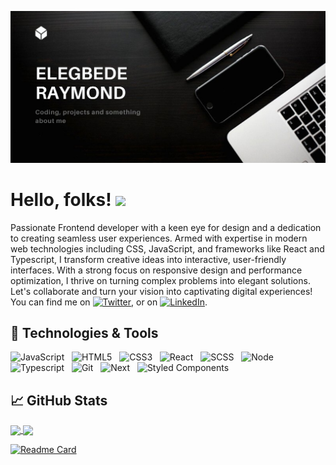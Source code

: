  ![Header](https://github.com/m0nds/Elegbede-Raymond/blob/main/Black%20Flat%20%26%20Minimalist%20Accounting%20Business%20Website.png)
# Hello, folks! <img src="https://raw.githubusercontent.com/MartinHeinz/MartinHeinz/master/wave.gif" width="30px">

Passionate Frontend developer with a keen eye for design and a dedication to creating seamless user experiences. Armed with expertise in modern web technologies including CSS, JavaScript, and frameworks like React and Typescript, I transform creative ideas into interactive, user-friendly interfaces. With a strong focus on responsive design and performance optimization, I thrive on turning complex problems into elegant solutions. Let's collaborate and turn your vision into captivating digital experiences! You can find me on [![Twitter][1.2]][1], or on [![LinkedIn][2.2]][2].

## 🔧 Technologies & Tools

![JavaScript](https://img.shields.io/badge/-JavaScript-black?logo=javascript&style=social)&nbsp;&nbsp;
![HTML5](https://img.shields.io/badge/-HTML5-black?logo=html5&style=social)&nbsp;&nbsp;
![CSS3](https://img.shields.io/badge/-CSS3-black?logo=css3&style=social)&nbsp;&nbsp;
![React](https://img.shields.io/badge/-React-black?logo=react&style=social)&nbsp;&nbsp;
![SCSS](https://img.shields.io/badge/-Scss-black?logo=sass&style=social)&nbsp;&nbsp;
![Node](https://img.shields.io/badge/-Node.js-black?logo=node.js&style=social)&nbsp;&nbsp;
![Typescript](https://img.shields.io/badge/-Typescript-black?logo=typescript&style=social)&nbsp;&nbsp;
![Git](https://img.shields.io/badge/-Git-black?logo=git&style=social)&nbsp;&nbsp;
![Next](https://img.shields.io/badge/-Next-black?logo=next.js&style=social)&nbsp;&nbsp;
![Styled Components](https://img.shields.io/badge/-StyledComponents-black?logo=styledcomponents&style=social)&nbsp;&nbsp;

## &#x1f4c8; GitHub Stats

<a href="https://github.com/m0nds/Elegbede-Raymond">
  <img align="center" src="https://github-readme-stats.vercel.app/api?username=m0nds&show_icons=true" />
</a>
<a href="https://github.com/m0nds/github-readme-stats">
  <img align="center" src="https://github-readme-stats.vercel.app/api/top-langs/?username=m0nds" />
</a>

[![Readme Card](https://github-readme-stats.vercel.app/api/pin/?username=m0nds&repo=corona-tracker-app)](https://github.com/m0nds/corona-tracker-app)




<!-- Icons -->

[1.2]: http://i.imgur.com/wWzX9uB.png (Twitter icon without padding)
[2.2]: https://raw.githubusercontent.com/MartinHeinz/MartinHeinz/master/linkedin-3-16.png (LinkedIn icon without padding)

<!-- Links to your social media accounts -->

[1]: https://twitter.com/m0nds_
[2]: https://www.linkedin.com/in/raymond-elegbede-40a446195/






